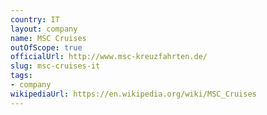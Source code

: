 ```yaml
---
country: IT
layout: company
name: MSC Cruises
outOfScope: true
officialUrl: http://www.msc-kreuzfahrten.de/
slug: msc-cruises-it
tags:
- company
wikipediaUrl: https://en.wikipedia.org/wiki/MSC_Cruises
---
```


